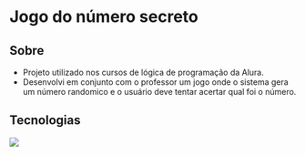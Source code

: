 # **Jogo do número secreto**

## Sobre
- Projeto utilizado nos cursos de lógica de programação da Alura.
- Desenvolvi em conjunto com o professor um jogo onde o sistema gera um número randomico e o usuário deve tentar acertar qual foi o número.

## Tecnologias
<p align="left">
  <a href="https://skillicons.dev">
    <img src="https://skillicons.dev/icons?i=js,html,css" />
</p>

